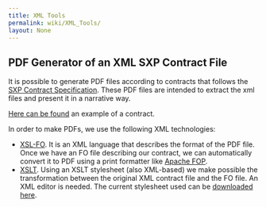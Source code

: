 ```yaml
---
title: XML Tools
permalink: wiki/XML_Tools/
layout: None
---
```


PDF Generator of an XML SXP Contract File
-----------------------------------------

It is possible to generate PDF files according to contracts that follows
the [SXP Contract Specification](/wiki/SXP_Contract "wikilink"). These PDF
files are intended to extract the xml files and present it in a
narrative way.

[Here can be
found](https://docs.google.com/file/d/0B4JKZAq0izyxV1VQYVRxZXJOQkE/edit?usp=sharing)
an example of a contract.

In order to make PDFs, we use the following XML technologies:

-   [XSL-FO](http://en.wikipedia.org/wiki/XSL_Formatting_Objects). It is
    an XML language that describes the format of the PDF file. Once we
    have an FO file describing our contract, we can automatically
    convert it to PDF using a print formatter like [Apache
    FOP](http://xmlgraphics.apache.org/fop/).
-   [XSLT](http://en.wikipedia.org/wiki/XSL_Transformations). Using an
    XSLT stylesheet (also XML-based) we make possible the transformation
    between the original XML contract file and the FO file. An XML
    editor is needed. The current stylesheet used can be [downloaded
    here](https://docs.google.com/file/d/0B4JKZAq0izyxU1ZUbzhaR3dNamc/edit?usp=sharing).

